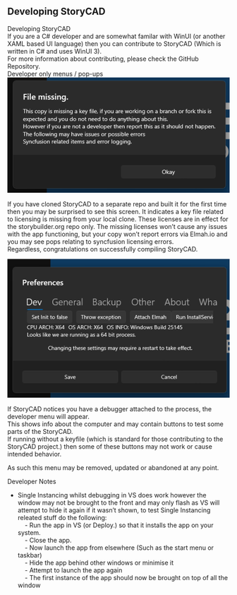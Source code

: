 ## Developing StoryCAD ##
Developing StoryCAD <br/>
If you are a C# developer and are somewhat familar with WinUI (or another XAML based UI language) then you can contribute to StoryCAD (Which is written in C# and uses WinUI 3). <br/>
For more information about contributing, please check the GitHub Repository. <br/>
Developer only menus / pop-ups <br/>
![](Clipboard-Image-35.png)

If you have cloned StoryCAD to a separate repo and built it for the first time then you may be surprised to see this screen. It indicates a key file related to licensing is missing from your local clone. These licenses are in effect for the storybuilder.org repo only. The missing licenses won’t cause any issues with the app functioning, but your copy won’t report errors via Elmah.io and you may see pops relating to syncfusion licensing errors. <br/>
Regardless, congratulations on successfully compiling StoryCAD. <br/>

![](Clipboard-Image-36.png)

If StoryCAD notices you have a debugger attached to the process, the developer menu will appear. <br/>
This shows info about the computer and may contain buttons to test some parts of the StoryCAD. <br/>
If running without a keyfile (which is standard for those contributing to the StoryCAD project.) then some of these buttons may not work or cause intended behavior. <br/>

As such this menu may be removed, updated or abandoned at any point. <br/>

Developer Notes <br/>
- Single Instancing whilst debugging in VS does work however the window may not be brought to the front and may only flash as VS will attempt to hide it again if it wasn’t shown, to test Single Instancing releated stuff do the following: <br/>
&nbsp;&nbsp;&nbsp;&nbsp;- Run the app in VS (or Deploy.) so that it installs the app on your system. <br/>
&nbsp;&nbsp;&nbsp;&nbsp;- Close the app. <br/>
&nbsp;&nbsp;&nbsp;&nbsp;- Now launch the app from elsewhere (Such as the start menu or taskbar) <br/>
&nbsp;&nbsp;&nbsp;&nbsp;- Hide the app behind other windows or minimise it <br/>
&nbsp;&nbsp;&nbsp;&nbsp;- Attempt to launch the app again <br/>
&nbsp;&nbsp;&nbsp;&nbsp;- The first instance of the app should now be brought on top of all the window <br/>

